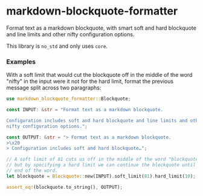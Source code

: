 # markdown-blockquote-formatter

Format text as a markdown blockquote, with smart soft and hard blockquote
and line limits and other nifty configuration options.

This library is `no_std` and only uses `core`.

### Examples

With a soft limit that would cut the blockquote off in the middle of the
word "nifty" in the input were it not for the hard limit,
format the previous message split across two paragraphs:

```rust
use markdown_blockquote_formatter::Blockquote;

const INPUT: &str = "Format text as a markdown blockquote.

Configuration includes soft and hard blockquote and line limits and other
nifty configuration options.";

const OUTPUT: &str = "> Format text as a markdown blockquote.
>\x20
> Configuration includes soft and hard blockquote…";

// A soft limit of 81 cuts us off in the middle of the word "blockquote",
// but by specifying a hard limit we can continue the blockquote until the
// end of the word.
let blockquote = Blockquote::new(INPUT).soft_limit(81).hard_limit(10);

assert_eq!(blockquote.to_string(), OUTPUT);
```
